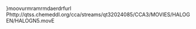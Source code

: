   }moov   urmra   mrmda   erdrf    url    Phttp://qtss.chemeddl.org/cca/streams/qt32024085/CCA3/MOVIES/HALOGEN/HALOGN5.mov E
